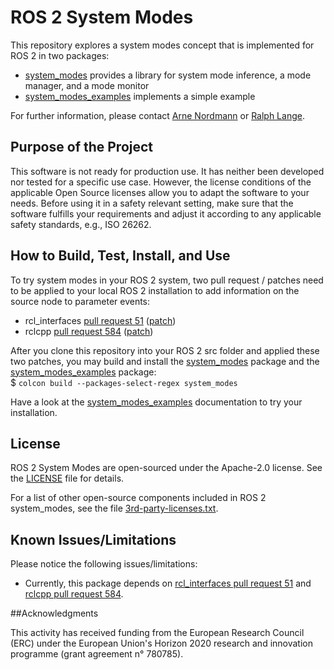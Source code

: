 # ROS 2 System Modes

This repository explores a system modes concept that is implemented for ROS 2 in two packages:
* [system_modes](./system_modes/) provides a library for system mode inference, a mode manager, and a mode monitor
* [system_modes_examples](./system_modes_examples/) implements a simple example

For further information, please contact [Arne Nordmann](https://github.com/norro) or [Ralph Lange](https://github.com/ralph-lange).

## Purpose of the Project

This software is not ready for production use. It has neither been developed nor
tested for a specific use case. However, the license conditions of the
applicable Open Source licenses allow you to adapt the software to your needs.
Before using it in a safety relevant setting, make sure that the software
fulfills your requirements and adjust it according to any applicable safety
standards, e.g., ISO 26262.

## How to Build, Test, Install, and Use

To try system modes in your ROS 2 system, two pull request / patches need to be applied to your local ROS 2 installation to add information on the source node to parameter events:
* rcl_interfaces [pull request 51](https://github.com/ros2/rcl_interfaces/pull/51) ([patch](https://github.com/ros2/rcl_interfaces/pull/51.patch))
* rclcpp [pull request 584](https://github.com/ros2/rclcpp/pull/584) ([patch](https://github.com/ros2/rclcpp/pull/584.patch))

After you clone this repository into your ROS 2 src folder and applied these two patches, you may build and install the [system_modes](./system_modes/) package and the [system_modes_examples](./system_modes_examples/) package:  
$ `colcon build --packages-select-regex system_modes`

Have a look at the [system_modes_examples](./system_modes_examples/) documentation to try your installation.

## License

ROS 2 System Modes are open-sourced under the Apache-2.0 license. See the
[LICENSE](LICENSE) file for details.

For a list of other open-source components included in ROS 2 system_modes,
see the file [3rd-party-licenses.txt](3rd-party-licenses.txt).

## Known Issues/Limitations

Please notice the following issues/limitations:

* Currently, this package depends on [rcl_interfaces pull request 51](https://github.com/ros2/rcl_interfaces/pull/51) and [rclcpp pull request 584](https://github.com/ros2/rclcpp/pull/584).

##Acknowledgments

This activity has received funding from the European Research Council (ERC) under the European Union's Horizon 2020 research and innovation programme (grant agreement n° 780785).
